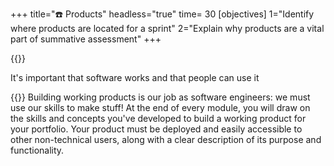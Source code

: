 +++
title="☎️ Products"
headless="true"
time= 30
[objectives]
    1="Identify where products are located for a sprint"
    2="Explain why products are a vital part of summative assessment"
+++

{{<note type="tip">}}

It's important that software works and that people can use it

{{</note>}}
Building working products is our job as software engineers: we must use our skills to make stuff! At the end of every module, you will draw on the skills and concepts you've developed to build a working product for your portfolio. Your product must be deployed and easily accessible to other non-technical users, along with a clear description of its purpose and functionality.
